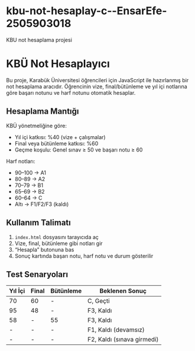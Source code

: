# kbu-not-hesaplay-c--EnsarEfe-2505903018
KBU not hesaplama projesi
# KBÜ Not Hesaplayıcı

Bu proje, Karabük Üniversitesi öğrencileri için JavaScript ile hazırlanmış bir not hesaplama aracıdır. Öğrencinin vize, final/bütünleme ve yıl içi notlarına göre başarı notunu ve harf notunu otomatik hesaplar.

## Hesaplama Mantığı

KBÜ yönetmeliğine göre:
- Yıl içi katkısı: %40 (vize + çalışmalar)
- Final veya bütünleme katkısı: %60
- Geçme koşulu: Genel sınav ≥ 50 ve başarı notu ≥ 60

Harf notları:
- 90–100 → A1
- 80–89 → A2
- 70–79 → B1
- 65–69 → B2
- 60–64 → C
- Altı → F1/F2/F3 (kaldı)

## Kullanım Talimatı

1. `index.html` dosyasını tarayıcıda aç
2. Vize, final, bütünleme gibi notları gir
3. “Hesapla” butonuna bas
4. Sonuç kartında başarı notu, harf notu ve durum gösterilir

## Test Senaryoları

| Yıl İçi | Final | Bütünleme | Beklenen Sonuç |
|--------|-------|-----------|----------------|
| 70     | 60    | -         | C, Geçti       |
| 95     | 48    | -         | F3, Kaldı      |
| 58     | -     | 55        | F3, Kaldı      |
| -      | -     | -         | F1, Kaldı (devamsız) |
| -      | -     | -         | F2, Kaldı (sınava girmedi) |
